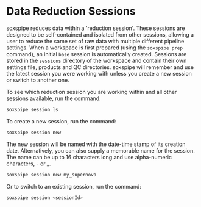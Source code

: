 # Data Reduction Sessions

soxspipe reduces data within a 'reduction session'. These sessions are designed to be self-contained and isolated from other sessions, allowing a user to reduce the same set of raw data with multiple different pipeline settings. When a workspace is first prepared (using the `soxspipe prep` command), an initial `base` session is automatically created. Sessions are stored in the `sessions` directory of the workspace and contain their own settings file, products and QC directories. soxspipe will remember and use the latest session you were working with unless you create a new session or switch to another one. 

To see which reduction session you are working within and all other sessions available, run the command:

```bash
soxspipe session ls
```

To create a new session, run the command:

```bash
soxspipe session new
```

The new session will be named with the date-time stamp of its creation date. Alternatively, you can also supply a memorable name for the session. The name can be up to 16 characters long and use alpha-numeric characters, \- or \_.

```bash
soxspipe session new my_supernova
```

Or to switch to an existing session, run the command:

```bash
soxspipe session <sessionId>
```

